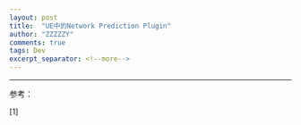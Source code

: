 ```yaml
---
layout: post
title:  "UE中的Network Prediction Plugin"
author: "ZZZZZY"
comments: true
tags: Dev
excerpt_separator: <!--more-->
---
```


------


参考：

[1] 